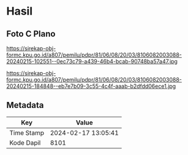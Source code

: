 # Hasil

## Foto C Plano

https://sirekap-obj-formc.kpu.go.id/a807/pemilu/pdpr/81/06/08/20/03/8106082003088-20240215-102551--0ec73c79-a439-46b4-bcab-90748ba57a47.jpg

https://sirekap-obj-formc.kpu.go.id/a807/pemilu/pdpr/81/06/08/20/03/8106082003088-20240215-184848--eb7e7b09-3c55-4c4f-aaab-b2dfdd06ece1.jpg


## Metadata

| Key        | Value               |
| ---------- | ------------------- |
| Time Stamp | 2024-02-17 13:05:41 |
| Kode Dapil | 8101                |



